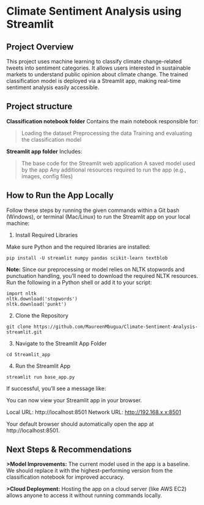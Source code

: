 # Climate Sentiment Analysis using Streamlit


## Project Overview
This project uses machine learning to classify climate change-related tweets into sentiment categories. It allows users interested in sustainable markets to understand public opinion about climate change. The trained classification model is deployed via a Streamlit app, making real-time sentiment analysis easily accessible.

## Project structure

**Classification notebook folder**
Contains the main notebook responsible for:
> Loading the dataset
> Preprocessing the data
> Training and evaluating the classification model

**Streamlit app folder**
Includes:
> The base code for the Streamlit web application
> A saved model used by the app
> Any additional resources required to run the app (e.g., images, config files)

## How to Run the App Locally

Follow these steps by running the given commands within a Git bash (Windows), or terminal (Mac/Linux) to run the Streamlit app on your local machine:

1. Install Required Libraries

Make sure Python and the required libraries are installed:

`pip install -U streamlit numpy pandas scikit-learn textblob`

**Note:**
Since our preprocessing or model relies on NLTK stopwords and punctuation handling, you’ll need to download the required NLTK resources. Run the following in a Python shell or add it to your script:

```
import nltk
nltk.download('stopwords')
nltk.download('punkt')
```
2. Clone the Repository

`git clone https://github.com/MaureenMbugua/Climate-Sentiment-Analysis-streamlit.git`

3. Navigate to the Streamlit App Folder

`cd Streamlit_app`

4. Run the Streamlit App

`streamlit run base_app.py`

If successful, you’ll see a message like:

  You can now view your Streamlit app in your browser.

  Local URL: http://localhost:8501
  Network URL: http://192.168.x.x:8501

Your default browser should automatically open the app at http://localhost:8501.

## Next Steps & Recommendations

**>Model Improvements:**
The current model used in the app is a baseline. We should replace it with the highest-performing version from the classification notebook for improved accuracy.

**>Cloud Deployment:**
Hosting the app on a cloud server (like AWS EC2) allows anyone to access it without running commands locally.